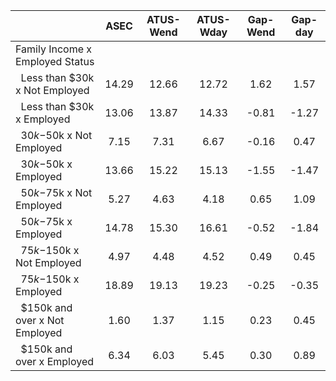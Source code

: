 
|                      |         ASEC |    ATUS-Wend |    ATUS-Wday |     Gap-Wend |      Gap-day |
| -------------------- | :----------: | :----------: | :----------: | :----------: | :----------: |
| Family Income x Employed Status |              |              |              |              |              |
| &nbsp;&nbsp;Less than $30k x Not Employed |        14.29 |        12.66 |        12.72 |         1.62 |         1.57 |
| &nbsp;&nbsp;Less than $30k x Employed |        13.06 |        13.87 |        14.33 |        -0.81 |        -1.27 |
| &nbsp;&nbsp;$30k-$50k x Not Employed |         7.15 |         7.31 |         6.67 |        -0.16 |         0.47 |
| &nbsp;&nbsp;$30k-$50k x Employed |        13.66 |        15.22 |        15.13 |        -1.55 |        -1.47 |
| &nbsp;&nbsp;$50k-$75k x Not Employed |         5.27 |         4.63 |         4.18 |         0.65 |         1.09 |
| &nbsp;&nbsp;$50k-$75k x Employed |        14.78 |        15.30 |        16.61 |        -0.52 |        -1.84 |
| &nbsp;&nbsp;$75k-$150k x Not Employed |         4.97 |         4.48 |         4.52 |         0.49 |         0.45 |
| &nbsp;&nbsp;$75k-$150k x Employed |        18.89 |        19.13 |        19.23 |        -0.25 |        -0.35 |
| &nbsp;&nbsp;$150k and over x Not Employed |         1.60 |         1.37 |         1.15 |         0.23 |         0.45 |
| &nbsp;&nbsp;$150k and over x Employed |         6.34 |         6.03 |         5.45 |         0.30 |         0.89 |

